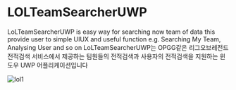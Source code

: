 # LOLTeamSearcherUWP
LoLTeamSearcherUWP is easy way for searching now team of data this provide user to simple UIUX and useful function e.g. Searching My Team, Analysing User and so on
LoLTeamSearcherUWP는 OPGG같은 리그오브레전드 전적검색 서비스에서 제공하는 팀원들의 전적검색과 사용자의 전적검색을 지원하는 윈도우 UWP 어플리케이션입니다

![lol1](https://user-images.githubusercontent.com/38588097/81426545-4fe7cc80-9194-11ea-8a83-02d801e8d790.png)
